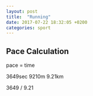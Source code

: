 ```yaml
---
layout: post
title:  "Running"
date: 2017-07-22 18:32:05 +0200
categories: sport
---
```


## Pace Calculation

pace = time

3649sec
9210m
9.21km

3649 / 9.21

